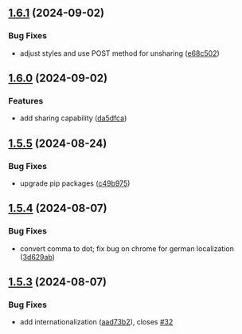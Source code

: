## [1.6.1](https://github.com/l4rm4nd/VoucherVault/compare/v1.6.0...v1.6.1) (2024-09-02)


### Bug Fixes

* adjust styles and use POST method for unsharing ([e68c502](https://github.com/l4rm4nd/VoucherVault/commit/e68c5027f4fd6a75dfdb308e0143b612a4c90ea5))

## [1.6.0](https://github.com/l4rm4nd/VoucherVault/compare/v1.5.5...v1.6.0) (2024-09-02)


### Features

* add sharing capability ([da5dfca](https://github.com/l4rm4nd/VoucherVault/commit/da5dfca0209a9bdf33cd91d3b94132312b07a552))

## [1.5.5](https://github.com/l4rm4nd/VoucherVault/compare/v1.5.4...v1.5.5) (2024-08-24)


### Bug Fixes

* upgrade pip packages ([c49b975](https://github.com/l4rm4nd/VoucherVault/commit/c49b9751b42cecd1ffab56241274a799b399b7f2))

## [1.5.4](https://github.com/l4rm4nd/VoucherVault/compare/v1.5.3...v1.5.4) (2024-08-07)


### Bug Fixes

* convert comma to dot; fix bug on chrome for german localization ([3d629ab](https://github.com/l4rm4nd/VoucherVault/commit/3d629ab9428c140a30fda5ece1592408db95e07f))

## [1.5.3](https://github.com/l4rm4nd/VoucherVault/compare/v1.5.2...v1.5.3) (2024-08-07)


### Bug Fixes

* add internationalization ([aad73b2](https://github.com/l4rm4nd/VoucherVault/commit/aad73b272ba94f6c65ae68558570ffb4602d86b7)), closes [#32](https://github.com/l4rm4nd/VoucherVault/issues/32)

